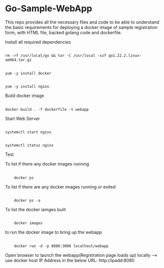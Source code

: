 # Go-Sample-WebApp


This repo provides all the necessary files and code to be able to understand the basic requirements for deploying a docker image of sample registration form, with HTML file, backed golang code and dockerfile.

Install all required dependencies

##
    rm -rf /usr/local/go && tar -C /usr/local -xzf go1.22.2.linux-amd64.tar.gz  
##
    yum -y install docker  
##
    yum -y install nginx  


Build docker image  

##
    docker build . -f dockerfile -t webapp  

Start Web Server  
##
    systemctl start nginx  
##
    systemctl status nginx  
Test  

To list if there any docker images running  
##
        docker ps 
To list if there are any docker images running or exited  
##
        docker ps -a 
To list the docker iamges built  
##
        docker images  
to run the docker image to bring up the webapp  
##
        docker run -d -p 8080:3000 localhost/webapp
Open browser to launch the webapp(Registration page loads up) locally --> use docker host IP Address in the below URL: 
http://ipadd:8080
